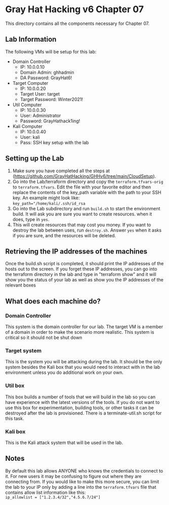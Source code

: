 # Gray Hat Hacking v6 Chapter 07
This directory contains all the components necessary for Chapter 07.

## Lab Information  
The following VMs will be setup for this lab:
- Domain Controller
  - IP: 10.0.0.10   
  - Domain Admin: ghhadmin
  - DA Password: GrayHat6!
- Target Computer
  - IP: 10.0.0.20
  - Target User: target
  - Target Password: Winter2021!
- Util Computer
  - IP: 10.0.0.30
  - User: Administrator
  - Password: GrayHathack1ing!
- Kali Computer
  - IP: 10.0.0.40
  - User: kali
  - Pass: SSH key setup with the lab

## Setting up the Lab    
1. Make sure you have completed all the steps at (https://github.com/GrayHatHacking/GHHv6/tree/main/CloudSetup).
1. Go into the Lab/terraform directory and copy the `terraform.tfvars-orig` to `terraform.tfvars`. Edit the file with your
   favorite editor and then replace the contents of the key_path variable with the path to your SSH key. An example
   might look like:   
   `key_path="/home/kali/.ssh/id_rsa`
1. Go into the Lab subdirectory and run `build.sh` to start the environment build. It will ask you are sure you want to create resources.
when it does, type in `yes`.
1. This will create resources that may cost you money. If you want to destroy the lab between uses, 
run `destroy.sh`. Answer `yes` when it asks if you are sure, and the resources will be deleted.
   
## Retrieving the IP addresses of the machines
Once the build.sh script is completed, it should print the IP addresses of the hosts
out to the screen. If you forget these IP addresses, you can go into the terraform directory
in the lab and type in "terraform show" and it will show you the status of your
lab as well as show you the IP addresses of the relevant boxes

## What does each machine do?

### Domain Controller
This system is the domain controller for our lab. The target VM is a member of 
a domain in order to make the scenario more realistic.  This system is critical so it
should not be shut down

### Target system
This is the system you will be attacking during the lab. It should be the only system besides
the Kali box that you would need to interact with in the lab environment unless you
do additional work on your own.

### Util box
This box builds a number of tools that we will build in the lab so you can have
experience with the latest versions of the tools.  If you do not want to use this box
for experimentation, building tools, or other tasks it can be destroyed after
the lab is provisioned. There is a terminate-util.sh script for this task.

### Kali box
This is the Kali attack system that will be used in the lab. 
   
## Notes
By default this lab allows ANYONE who knows the credentials to connect to it. For new users
it may be confusing to figure out where they are connecting from. If you would like to make this more
secure, you can limit the lab to your IP only by adding a line into the `terraform.tfvars` file that contains 
allow list information like this:   
`ip_allowlist = ["1.2.3.4/32","4.5.6.7/24"]`
